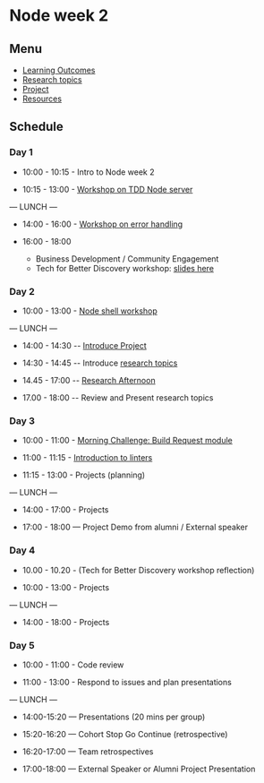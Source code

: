 # Node week 2

## Menu

- [Learning Outcomes](./learning-outcomes.md)
- [Research topics](./research-afternoon.md)
- [Project](./project.md)
- [Resources](./resources.md)

## Schedule

### Day 1

- 10:00 - 10:15 - Intro to Node week 2

- 10:15 - 13:00 - [Workshop on TDD Node server](https://github.com/foundersandcoders/ws-tdd-node-server)

— LUNCH —

- 14:00 - 16:00 - [Workshop on error handling](https://github.com/foundersandcoders/error-handling-workshop)

- 16:00 - 18:00 <br>
  - Business Development / Community Engagement
  - Tech for Better Discovery workshop: [slides here](https://facresources.com/slides/tfb-discovery-workshop.html#/)

### Day 2

- 10:00 - 13:00 - [Node shell workshop](https://github.com/foundersandcoders/Node-Shell-Workshop/)

— LUNCH —

- 14:00 - 14:30
  -- [Introduce Project](./project.md)

- 14:30 - 14:45
  -- Introduce [research topics](./research-afternoon.md)

- 14.45 - 17:00
  -- [Research Afternoon](./research-afternoon.md)

- 17.00 - 18:00
  -- Review and Present research topics

### Day 3

- 10:00 - 11:00 - [Morning Challenge: Build Request module](https://github.com/foundersandcoders/mc-request-module-workshop)

- 11:00 - 11:15 - [Introduction to linters](./linter.md)

- 11:15 - 13:00 - Projects (planning)

— LUNCH —

- 14:00 - 17:00 - Projects

- 17:00 - 18:00 — Project Demo from alumni / External speaker

### Day 4

 - 10.00 - 10.20 - (Tech for Better Discovery workshop reflection)

- 10:00 - 13:00 - Projects

— LUNCH —

- 14:00 - 18:00 - Projects

### Day 5

- 10:00 - 11:00 - Code review

- 11:00 - 13:00 - Respond to issues and plan presentations

— LUNCH —

- 14:00-15:20 — Presentations (20 mins per group)

- 15:20-16:20 — Cohort Stop Go Continue (retrospective)

- 16:20-17:00 — Team retrospectives

- 17:00-18:00 — External Speaker or Alumni Project Presentation
